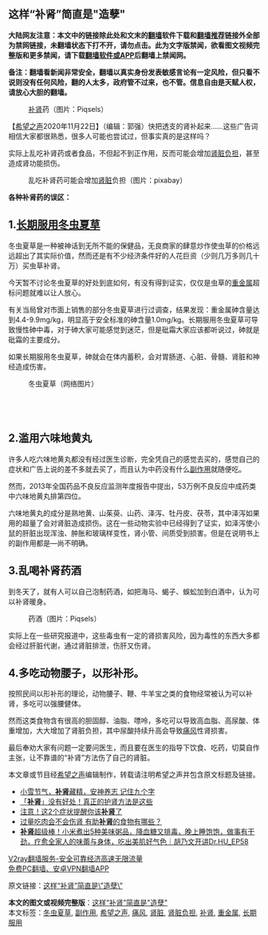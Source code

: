  <h2>这样“补肾”简直是&quot;造孽&quot;</h2> <p class="notice"><b>大陆网友注意：本文中的链接除此处和文末的<a href="https://github.com/bannedbook/fanqiang" >翻墙</a>软件下载和<a href="https://github.com/killgcd/justmysocks/blob/master/README.md">翻墙推荐</a>链接外全部为禁网链接，未翻墙状态下打不开，请勿点击。此为文字版禁闻，欲看图文视频完整版和更多禁闻，请下载<a href="https://github.com/bannedbook/fanqiang">翻墙软件或APP</a>后翻墙上禁闻网。</p><p>备注：翻墙看新闻非常安全，翻墙以真实身份发表敏感言论有一定风险，但只看不说则没有任何风险，翻的人太多，政府管不过来，也不管。信息自由是天赋人权，请放心大胆的翻墙。</b></p>  <div class="entry"> <figure><figcaption><a href="https://www.bannedbook.org/bnews/tag/%e8%a1%a5%e8%82%be/" class="st_tag internal_tag" rel="tag" title="标签 补肾 下的日志">补肾</a>药（图片：Piqsels）</figcaption></figure> <p>【<span class='wp_keywordlink_affiliate'><a href="https://www.soundofhope.org" title="希望之声" target="_blank">希望之声</a></span>2020年11月22日】（编辑：郭强）快把透支的肾补起来&#8230;&#8230;这些广告词相信大家都很熟悉，很多人可能也尝试过，但事实真的是这样吗？</p> <p>实际上乱吃补肾药或者食品，不但起不到正作用，反而可能会增加<a href="https://www.bannedbook.org/bnews/tag/%e8%82%be%e8%84%8f%e8%b4%9f%e6%8b%85/" class="st_tag internal_tag" rel="tag" title="标签 肾脏负担 下的日志">肾脏负担</a>，甚至造成肾功能损伤。</p> <figure><figcaption>乱吃补肾药可能会增加<a href="https://www.bannedbook.org/bnews/tag/%e8%82%be%e8%84%8f/" class="st_tag internal_tag" rel="tag" title="标签 肾脏 下的日志">肾脏</a>负担（图片：pixabay）</figcaption></figure> <p><strong>各种补肾药的误区：</strong></p> <h2>1.<a href="https://www.bannedbook.org/bnews/tag/%E9%95%BF%E6%9C%9F%E6%9C%8D%E7%94%A8/" class="st_tag internal_tag" rel="tag" title="标签 长期服用 下的日志">长期服用</a><a href="https://www.bannedbook.org/bnews/tag/%e5%86%ac%e8%99%ab%e5%a4%8f%e8%8d%89/" class="st_tag internal_tag" rel="tag" title="标签 冬虫夏草 下的日志">冬虫夏草</a></h2> <p>冬虫夏草是一种被神话到无所不能的保健品，无良商家的肆意炒作使虫草的价格远远超出了其实际价值，然而还是有不少经济条件好的人花巨资（少则几万多则几十万）买虫草补肾。</p>  <p>今天暂不讨论冬虫夏草的好处到底如何，有没有得到证实，仅仅是虫草的<a href="https://www.bannedbook.org/bnews/tag/%E9%87%8D%E9%87%91%E5%B1%9E/" class="st_tag internal_tag" rel="tag" title="标签 重金属 下的日志">重金属</a>超标问题就难以让人放心。</p> <p>有关当局曾对市面上销售的部分冬虫夏草进行过调查，结果发现：重金属砷含量达到4.4-9.9mg/kg，明显高于安全标准的砷含量1.0mg/kg。长期服用冬虫夏草可导致慢性砷中毒，对于砷大家可能感觉到迷茫，但是砒霜大家应该都听说过，砷就是砒霜的主要成分。</p> <p>如果长期服用冬虫夏草，砷就会在体内蓄积，会对胃肠道、心脏、骨髓、肾脏和神经造成伤害。</p> <figure><figcaption>冬虫夏草（网络图片）</figcaption></figure> <h2> </h2> <h2>2.滥用六味地黄丸</h2> <p>许多人吃六味地黄丸都没有经过医生诊断，完全凭自己的感觉去买的，感觉自己的症状和广告上说的差不多就去买了，而且认为中药没有什么<a href="https://www.bannedbook.org/bnews/tag/%E5%89%AF%E4%BD%9C%E7%94%A8/" class="st_tag internal_tag" rel="tag" title="标签 副作用 下的日志">副作用</a>就随便吃。</p>  <p>然而，2013年全国药品不良反应监测年度报告中提出，53万例不良反应中成药类中六味地黄丸排第四位。</p> <p>六味地黄丸的成分是熟地黄、山茱萸、山药、泽泻、牡丹皮、茯苓，其中泽泻如果用的超量了会对肾脏造成损伤。这在一些动物实验中已经得到了证实，如泽泻使小鼠的肝脏出现浑浊、肿胀和玻璃样变性，肾小管、间质受到损害。但是在说明书上的副作用都是&#8212;尚不明确。</p> <h2>3.乱喝补肾药酒</h2> <p>到冬天了，就有人可以自己泡制药酒，如把海马、蝎子、蜈蚣加到白酒中，认为可以补肾暖身。</p> <figure><figcaption>药酒（图片：Piqsels）</figcaption></figure> <p>实际上在一些研究报道中，这些毒虫有一定的肾损害风险，因为毒性的东西大多都会经过肝脏代谢，通过肾脏排泄，伤肝又伤肾。</p>  <h2>4.多吃动物腰子，以形补形。</h2> <p>按照民间以形补形的理论，动物腰子、鞭、牛羊宝之类的食物经常被认为可以补肾，多吃可以强腰健体。</p> <p>然而这类食物含有很高的胆固醇、油脂、嘌呤，多吃可以导致高血脂、高尿酸、体重增加，大大增加了肾脏负担，其中尿酸持续升高会导致<a href="https://www.bannedbook.org/bnews/tag/%E7%97%9B%E9%A3%8E/" class="st_tag internal_tag" rel="tag" title="标签 痛风 下的日志">痛风</a>性肾损害。</p> <p>最后奉劝大家有问题一定要问医生，而且要在医生的指导下饮食、吃药，切莫自作主张，让不靠谱的“补肾”方法伤了自己的肾脏。</p> <p>本文章或节目经<a href="https://www.bannedbook.org/bnews/tag/%e5%b8%8c%e6%9c%9b%e4%b9%8b%e5%a3%b0/" class="st_tag internal_tag" rel="tag" title="标签 希望之声 下的日志">希望之声</a>编辑制作，转载请注明希望之声并包含原文标题及链接。</p>  <ul class='op-related-articles' title='相关阅读'> <li><a href='https://www.bannedbook.org/bnews/comments/20201121/1434729.html' target='_blank'>小雪节气，<b>补肾</b>藏精，安神养志 记住九个字</a></li> <li><a href='https://www.bannedbook.org/bnews/health/20201115/1431403.html' target='_blank'>「<b>补肾</b>」没有好处！真正的护肾方法是这些</a></li> <li><a href='https://www.bannedbook.org/bnews/health/20201114/1430884.html' target='_blank'>注意！这2个症状提醒你该<b>补肾</b>了</a></li> <li><a href='https://www.bannedbook.org/bnews/health/20201114/1430883.html' target='_blank'>过量吃肉会不会伤肾 有助<b>补肾</b>的食物有哪些？</a></li> <li><a href='https://www.bannedbook.org/bnews/bannedvideo/20201113/1430378.html' target='_blank'><b>补肾</b>超级棒！小米煮出5种美味粥品，降血糖又排毒，晚上睡饱饱，做事有干劲，疗愈全家人的味蕾与身体，吃出美肌好气色｜胡乃文开讲Dr.HU_EP58</a></li> </ul> <p class="texttj"> <a href="https://www.bannedbook.org/forum23/topic22702.html" target="_blank">V2ray翻墙服务-安全可靠经济高速无限流量</a><br/> <a href="https://github.com/bannedbook/fanqiang/wiki/%E7%A6%81%E9%97%BB%E7%BD%91%E5%AE%89%E5%8D%93%E7%BF%BB%E5%A2%99%E6%96%B0%E9%97%BBAPP" target="_blank">免费PC翻墙、安卓VPN翻墙APP</a></p><p>原文链接：<a class="src_link"  href="https://www.soundofhope.org/post/445582" target="_blank">这样“补肾”简直是\&#8221;造孽\&#8221;</a></p><a name='sharetosocial'></a>       <div><b>本文的图文或视频完整版</b>：<a href='https://www.bannedbook.org/bnews/comments/20201123/1435660.html'>这样“补肾”简直是&quot;造孽&quot;</a></div>  </div><!--END ENTRY--> <div class="postfooter"> <div>本文标签：<a href="https://www.bannedbook.org/bnews/tag/%e5%86%ac%e8%99%ab%e5%a4%8f%e8%8d%89/" rel="tag">冬虫夏草</a>, <a href="https://www.bannedbook.org/bnews/tag/%E5%89%AF%E4%BD%9C%E7%94%A8/" rel="tag">副作用</a>, <a href="https://www.bannedbook.org/bnews/tag/%e5%b8%8c%e6%9c%9b%e4%b9%8b%e5%a3%b0/" rel="tag">希望之声</a>, <a href="https://www.bannedbook.org/bnews/tag/%E7%97%9B%E9%A3%8E/" rel="tag">痛风</a>, <a href="https://www.bannedbook.org/bnews/tag/%e8%82%be%e8%84%8f/" rel="tag">肾脏</a>, <a href="https://www.bannedbook.org/bnews/tag/%e8%82%be%e8%84%8f%e8%b4%9f%e6%8b%85/" rel="tag">肾脏负担</a>, <a href="https://www.bannedbook.org/bnews/tag/%e8%a1%a5%e8%82%be/" rel="tag">补肾</a>, <a href="https://www.bannedbook.org/bnews/tag/%E9%87%8D%E9%87%91%E5%B1%9E/" rel="tag">重金属</a>, <a href="https://www.bannedbook.org/bnews/tag/%E9%95%BF%E6%9C%9F%E6%9C%8D%E7%94%A8/" rel="tag">长期服用</a></div>  </div><!--END POSTFOOTER--> 